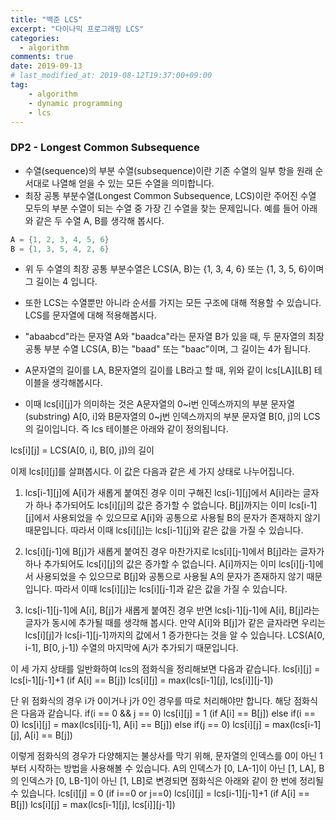 ```yaml
---
title: "백준 LCS"
excerpt: "다이나믹 프로그래밍 LCS"
categories: 
  - algorithm
comments: true
date: 2019-09-13
# last_modified_at: 2019-08-12T19:37:00+09:00
tag: 
    - algorithm
    - dynamic programming
    - lcs
---
```


### DP2 - Longest Common Subsequence
- 수열(sequence)의 부분 수열(subsequence)이란 기존 수열의 일부 항을 원래 순서대로 나열해 얻을 수 있는 모든 수열을 의미합니다.
- 최장 공통 부분수열(Longest Common Subsequence, LCS)이란 주어진 수열 모두의 부분 수열이 되는 수열 중 가장 긴 수열을 찾는 문제입니다. 예를 들어 아래와 같은 두 수열 A, B를 생각해 봅시다.

```java
A = {1, 2, 3, 4, 5, 6}
B = {1, 3, 5, 4, 2, 6}
```

- 위 두 수열의 최장 공통 부분수열은 LCS(A, B)는 {1, 3, 4, 6} 또는 {1, 3, 5, 6}이며 그 길이는 4 입니다.

- 또한 LCS는 수열뿐만 아니라 순서를 가지는 모든 구조에 대해 적용할 수 있습니다. LCS를 문자열에 대해 적용해봅시다.
- "abaabcd"라는 문자열 A와 "baadca"라는 문자열 B가 있을 때, 두 문자열의 최장 공통 부분 수열 LCS(A, B)는 "baad" 또는 "baac"이며, 그 길이는 4가 됩니다.

- A문자열의 길이를 LA, B문자열의 길이를 LB라고 할 때, 위와 같이 lcs[LA][LB] 테이블을 생각해봅시다.
- 이때 lcs[i][j]가 의미하는 것은 A문자열의 0~i번 인덱스까지의 부분 문자열(substring) A[0, i]와 B문자열의 0~j번 인덱스까지의 부분 문자열 B[0, j]의 LCS의 길이입니다.
즉 lcs 테이블은 아래와 같이 정의됩니다.

lcs[i][j] = LCS(A[0, i], B[0, j])의 길이

이제 lcs[i][j]를 살펴봅시다. 이 값은 다음과 같은 세 가지 상태로 나누어집니다.

1. lcs[i-1][j]에 A[i]가 새롭게 붙여진 경우
이미 구해진 lcs[i-1][j]에서 A[i]라는 글자가 하나 추가되어도 lcs[i][j]의 값은 증가할 수 없습니다.
B[j]까지는 이미 lcs[i-1][j]에서 사용되었을 수 있으므로 A[i]와 공통으로 사용될 B의 문자가 존재하지 않기 때문입니다.
따라서 이때 lcs[i][j]는 lcs[i-1][j]와 같은 값을 가질 수 있습니다.

2. lcs[i][j-1]에 B[j]가 새롭게 붙여진 경우
마찬가지로 lcs[i][j-1]에서 B[j]라는 글자가 하나 추가되어도 lcs[i][j]의 값은 증가할 수 없습니다.
A[i]까지는 이미 lcs[i][j-1]에서 사용되었을 수 있으므로 B[j]와 공통으로 사용될 A의 문자가 존재하지 않기 때문입니다.
따라서 이때 lcs[i][j]는 lcs[i][j-1]과 같은 값을 가질 수 있습니다.

3. lcs[i-1][j-1]에 A[i], B[j]가 새롭게 붙여진 경우
반면 lcs[i-1][j-1]에 A[i], B[j]라는 글자가 동시에 추가될 때를 생각해 봅시다.
만약 A[i]와 B[j]가 같은 글자라면 우리는 lcs[i][j]가 lcs[i-1][j-1]까지의 값에서 1 증가한다는 것을 알 수 있습니다.
LCS(A[0, i-1], B[0, j-1]) 수열의 마지막에 A[i](B[j])가 추가되기 때문입니다.

이 세 가지 상태를 일반화하여 lcs의 점화식을 정리해보면 다음과 같습니다.
lcs[i][j] = lcs[i-1][j-1]+1 (if A[i] == B[j])
lcs[i][j] = max(lcs[i-1][j], lcs[i]][j-1])

단 위 점화식의 경우 i가 0이거나 j가 0인 경우를 따로 처리해야만 합니다. 해당 점화식은 다음과 같습니다.
if(i == 0 && j == 0) lcs[i][j] = 1 (if A[i] == B[j])
else if(i == 0) lcs[i][j] = max(lcs[i][j-1], A[i] == B[j])
else if(j == 0) lcs[i][j] = max(lcs[i-1][j], A[i] == B[j])

이렇게 점화식의 경우가 다양해지는 불상사를 막기 위해, 문자열의 인덱스를 0이 아닌 1부터 시작하는 방법을 사용해볼 수 있습니다.
A의 인덱스가 [0, LA-1]이 아닌 [1, LA], B의 인덱스가 [0, LB-1]이 아닌 [1, LB]로 변경되면 점화식은 아래와 같이 한 번에 정리될 수 있습니다.
lcs[i][j] = 0 (if i==0 or j==0)
lcs[i][j] = lcs[i-1][j-1]+1 (if A[i] == B[j])
lcs[i][j] = max(lcs[i-1][j], lcs[i]][j-1])
